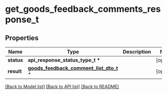 # get_goods_feedback_comments_response_t

## Properties
Name | Type | Description | Notes
------------ | ------------- | ------------- | -------------
**status** | **api_response_status_type_t \*** |  | [optional] 
**result** | [**goods_feedback_comment_list_dto_t**](goods_feedback_comment_list_dto.md) \* |  | [optional] 

[[Back to Model list]](../README.md#documentation-for-models) [[Back to API list]](../README.md#documentation-for-api-endpoints) [[Back to README]](../README.md)


